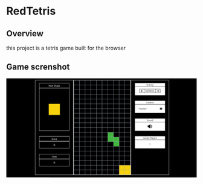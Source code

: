 # RedTetris

## Overview
this project is a tetris game built for the browser

## Game screnshot

![alt text](https://github.com/simofilahi/RedTetris/blob/main/assets/screen_shot.PNG)

